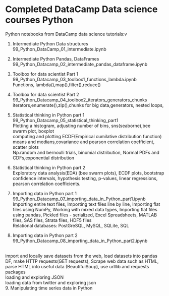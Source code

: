 # Completed DataCamp Data science courses Python<br>
Python notebooks from DataCamp data science tutorials:v
1. Intermediate Python Data structures <br>
99_Python_DataCamp_01_intermediate.ipynb<br>

2. Intermediate Python Pandas, DataFrames<br>
99_Python_Datacamp_02_intermediate_pandas_dataframe.ipynb<br>
3. Toolbox for data scientist Part 1<br>
99_Python_Datacamp_03_toolbox1_functions_lambda.ipynb<br>
Functions, lambda(),map(),filter(),reduce()<br>
4. Toolbox for data scientist Part 2<br>
99_Python_Datacamp_04_toolbox2_iterators_generators_chunks<br>
iterators,enumerate(),zip(),chunks for big data,generators, nested loops,<br>
5. Statistical thinking in Python part 1<br>
99_Python_Datacamp_05_statistical_thinking_part1<br>
Plotting  a histogram, adjusting number of bins, sns(seaborne),bee swarm plot, boxplot<br>
computing and plotting ECDF(Empirical cumilative distribution function)<br>
means and medians,covariance and pearson correlation coefficient, scatter plots<br>
Np.random and bernoulli trials, binomial distribution, Normal PDFs and CDFs,exponential distribution<br>
6. Statistical thinking in Python part 2<br>
Exploratory data analysis(EDA) (bee swarm plots), ECDF plots, bootstrap confidence intervals, hypothesis testing, p-values, linear regressions, pearson correlation coefficients.
7. Importing data in Python part 1
99_Python_Datacamp_07_importing_data_in_Python_part1.ipynb
Importing entire text files,
Importing text files line by line,
Importing flat files using NumPy,
Working with mixed data types,
Importing flat files using pandas,
Pickled files - serialized,
Excel Spreadsheets,
MATLAB files,
SAS files,
Strata files,
HDF5 files<br>
Relational databases: PostGreSQL, MySQL, SQLite, SQL <br>

8. Importing data in Python part 2<br>
99_Python_Datacamp_08_importing_data_in_Python_part2.ipynb
<br>
import and locally save datasets from the web, load datasets into pandas DF, make HTTP requests(GET requests), Scrape web data such as HTML, parse HTML into useful data (BeautifulSoup), use urlllib and requests packages<br>
loading and exploring JSON<br>
loading data from twitter and exploring json<br>
9. Manipulating time series data in Python<br>
